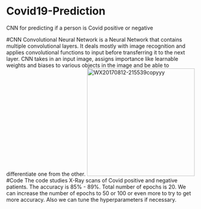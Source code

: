 # Covid19-Prediction
CNN for predicting if a person is Covid positive or negative

#CNN
Convolutional Neural Network is a Neural Network that contains multiple convolutional layers. It deals mostly with image recognition and applies convolutional functions to input before transferring it to the next layer.
CNN  takes in an input image, assigns importance like learnable weights and biases to various objects in the image and be able to differentiate one from the other.
<img width="285" alt="WX20170812-215539copyyy" src="https://user-images.githubusercontent.com/86421205/146435937-21b051bf-072f-4423-8509-fbcd2e5cd4de.png">
#Code
The code studies X-Ray scans of Covid positive and negative patients. The accuracy is 85% - 89%.
Total number of epochs is 20.
We can increase the number of epochs to 50 or 100 or even more to try to get more accuracy. Also we can tune the hyperparameters if necessary. 
